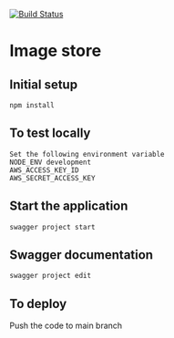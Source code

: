 [![Build Status](https://travis-ci.org/Potatolive/image-store.svg?branch=master)](https://travis-ci.org/Potatolive/image-store)

# Image store  

## Initial setup  
```
npm install  
```

## To test locally  
```
Set the following environment variable  
NODE_ENV development  
AWS_ACCESS_KEY_ID  
AWS_SECRET_ACCESS_KEY  
```

## Start the application  
```
swagger project start  
```

## Swagger documentation  
```
swagger project edit  
```

## To deploy  
Push the code to main branch  
